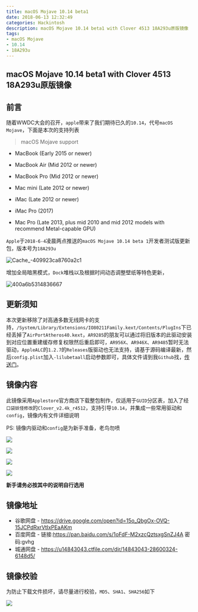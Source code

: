 ```yaml
---
title: macOS Mojave 10.14 beta1
date: 2018-06-13 12:32:49
categories: Hackintosh
description: macOS Mojave 10.14 beta1 with Clover 4513 18A293u原版镜像
tags: 
- macOS Mojave
- 10.14
- 18A293u
---
```


## macOS Mojave 10.14 beta1 with Clover 4513 18A293u原版镜像
<!--more-->

## 前言
随着WWDC大会的召开，`apple`带来了我们期待已久的`10.14`，代号`macOS Mojave`，下面是本次的支持列表

> macOS Mojave support

- MacBook (Early 2015 or newer)

- MacBook Air (Mid 2012 or newer)

- MacBook Pro (Mid 2012 or newer)

- Mac mini (Late 2012 or newer)

- iMac (Late 2012 or newer)

- iMac Pro (2017)

- Mac Pro (Late 2013, plus mid 2010 and mid 2012 models with recommend Metal-capable GPU)

`Apple`于`2018-6-4`凌晨两点推送的`macOS Mojave 10.14 beta 1`开发者测试版更新包，版本号为`18A293u`

![Cache_-409923ca8760a2c1](http://ovefvi4g3.bkt.clouddn.com/Cache_-409923ca8760a2c1.jpg)

增加全局暗黑模式，`Dock`堆栈以及根据时间动态调整壁纸等特色更新，

![400a6b5314836667](http://ovefvi4g3.bkt.clouddn.com/400a6b5314836667.jpg)

## 更新须知
本次更新移除了对高通多数无线网卡的支持，`/System/Library/Extensions/IO80211Family.kext/Contents/PlugIns`下已经丢掉了`AirPortAtheros40.kext`，`AR9285`的朋友可以通过将旧版本的此驱动安装到对应位置重建缓存修复权限然后重启即可，`AR956X`、`AR946X`、`AR9485`暂时无法驱动，`AppleALC`的`1.2.7`的`Releases`版驱动也无法支持，请基于源码编译最新，然后`config.plist`加入`-lilubetaall`启动参数即可，具体文件请到我`Github`找，[传送门](https://github.com/athlonreg/Common-CLOVER-EFI-Bootloader)。

## 镜像内容
此镜像采用`Applestore`官方商店下载整包制作，仅适用于`GUID`分区表，加入了经`口袋妖怪修改`的`Clover_v2.4k_r4512`，支持引导`10.14`，并集成一些常用驱动和`config`，镜像内有文件详细说明

PS: 镜像内驱动和`config`是为新手准备，老鸟勿喷

![](http://ovefvi4g3.bkt.clouddn.com/15288662496913.jpg)

![](http://ovefvi4g3.bkt.clouddn.com/15288662560159.jpg)

![](http://ovefvi4g3.bkt.clouddn.com/15288662632173.jpg)

![](http://ovefvi4g3.bkt.clouddn.com/15288662719521.jpg)

**新手请务必按其中的说明自行选用**

## 镜像地址
- 谷歌网盘 - https://drive.google.com/open?id=15o_QbgOx-OVQ-15JCPdRxrVtIxPEaAKm
- 百度网盘 - 链接:https://pan.baidu.com/s/1oFdF-M2xzcQztsxgSnZJ4A  密码:gvhg
- 城通网盘 - https://u14843043.ctfile.com/dir/14843043-28600324-6148d5/

## 镜像校验
为防止下载文件损坏，请尽量进行校验，`MD5`、`SHA1`、`SHA256`如下

![](http://ovefvi4g3.bkt.clouddn.com/MD5%20SHA1%20SHA256.jpg)

